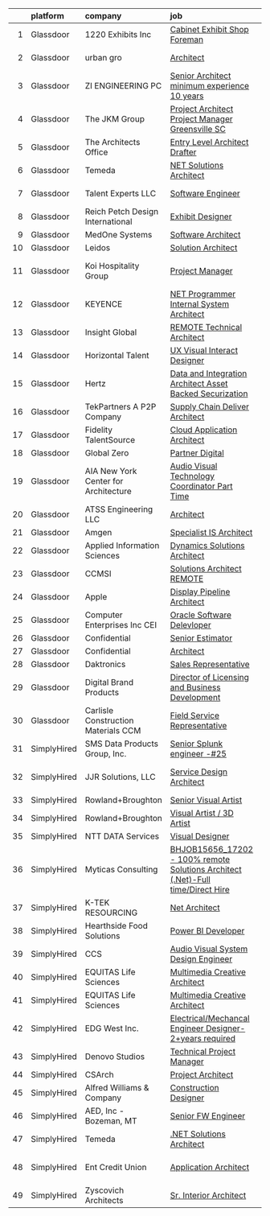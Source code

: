 

|    | platform    | company                                | job                                                                                                                                                                                                                                                                                                                                                                                                                                                                                                                                                                                                                                                                                                                                                                                                                                                                                                                                                                                                                                                                                                                                                                                                                                                                                                                                              | update_time   | location                    |
|---:|:------------|:---------------------------------------|:-------------------------------------------------------------------------------------------------------------------------------------------------------------------------------------------------------------------------------------------------------------------------------------------------------------------------------------------------------------------------------------------------------------------------------------------------------------------------------------------------------------------------------------------------------------------------------------------------------------------------------------------------------------------------------------------------------------------------------------------------------------------------------------------------------------------------------------------------------------------------------------------------------------------------------------------------------------------------------------------------------------------------------------------------------------------------------------------------------------------------------------------------------------------------------------------------------------------------------------------------------------------------------------------------------------------------------------------------|:--------------|:----------------------------|
|  1 | Glassdoor   | 1220 Exhibits  Inc                     | [Cabinet Exhibit Shop Foreman](https://www.glassdoor.com/partner/jobListing.htm?pos=120&ao=1110586&s=58&guid=000001823429889d91bf74fa8620ef57&src=GD_JOB_AD&t=SR&vt=w&ea=1&cs=1_4553b19d&cb=1658732513848&jobListingId=1008006158755&cpc=D39918EEEC7506B0&jrtk=3-0-1g8q2j267k27e801-1g8q2j26ojii2800-b21c6ef8e0bd4fb3--6NYlbfkN0ChR5OwKRzSjn4PZW_tdiI_RimKRiFp-6lwJSLGblFx0-eNfBUs7pMHSz4G_8hfQqqNEjT2S7HZc5zf5Ugwnd38lAKfvYsDH0--fZ99Od_pFwOM9F0Vx5yUfJtHS_MTZrDheS6RmcDx0THJs_qLqdzPWaHRFelnwkQwz4Hzn_82CXSV07k9_eAwP8IV9Ql2cYwC8woDZDjsc21Et4iID9tX3wtU7RMDrX-7xzWZCY5jmLOnslo8c5CfO11oYiKpCSSJO4QbsKUAiNSisZuVJHWGvmgoS7rrLSRw4Bq4hATzVgRhKkiPt5rNlAn16HzFEymuDWXyzSSx7EakNnwgC-ZQSrZqD8Cm6vQcA9lgFOHA0j-quzGt8hkXOJAKv24GIlw6NT4mvkaN6UMSQRJVNjvjS40hIeylFq6wcL7qXkZSJAO9KwliOjraqIEd9BB9F8pjfnVs9PE_wqndynw4suFhjMNPtMzYznJ2g_QnsSWq80-Dy-Iyr2FEnSKNb2EU_1sd-Ss6yt_3Gg%3D%3D)                                                                                                                                                                                                                                                                                                                                                                                                                                                              | 10d           | Nashville, TN               |
|  2 | Glassdoor   | urban gro                              | [Architect](https://www.glassdoor.com/partner/jobListing.htm?pos=101&ao=1110586&s=58&guid=000001823429889d91bf74fa8620ef57&src=GD_JOB_AD&t=SR&vt=w&ea=1&cs=1_9a98e7f0&cb=1658732513842&jobListingId=1008012220603&cpc=1C4867E6FD6DF96A&jrtk=3-0-1g8q2j267k27e801-1g8q2j26ojii2800-75de2c5758707c6b--6NYlbfkN0A953Z9EfJZc5Z9y7Wb0NkuJO-5BBnqXCJSieP3bN3oT3pD2vzfTR7380vVfcGGwFp7h5hIUVH8NrTXjyRVDRxglBn0X1bSCt1AuUGRZ6tWmD5corm1uWWRM1DkWlBhE65VjmewmkGJqbeLHuGU-ohO-Q6ZQkzqsUfIfW5rZKBf6iV1TfjrkVjSxrhZRraThFosBbJXa1SLKKNyI1n5ZNGdvzlcWVdGJ3byMMXAVx0pIesUI-EjkUk9Ndzs8gZ3YodnSCdFbB-7-MpeYycudwAaJanj6VVxJkPUAnAHMX8WUS5DyGJraRyzxVMw8XHMLeLUrLC-hD90MDPWQFdDi6_mKKUIwGZtS2rUFBIytuR0aJgBAez7lv5H63XPFxE1QTP6p8_fnrh5VKmfej1PrdzzwbglSeB_cEW58505wwNO2CWblixdnJgyK2djcmX9HhWyDhLBiIupW8_f25z-Oa9i3sAsGBN5Ap42QjhTzy6yCpDHbNkikpdSqtvsNJigdek%3D)                                                                                                                                                                                                                                                                                                                                                                                                                                                                                               | 6d            | Columbus, GA                |
|  3 | Glassdoor   | ZI ENGINEERING PC                      | [Senior Architect  minimum experience  10 years ](https://www.glassdoor.com/partner/jobListing.htm?pos=106&ao=1110586&s=58&guid=000001823429889d91bf74fa8620ef57&src=GD_JOB_AD&t=SR&vt=w&ea=1&cs=1_cde9e37d&cb=1658732513843&jobListingId=1008019211242&cpc=91A66587F56D6347&jrtk=3-0-1g8q2j267k27e801-1g8q2j26ojii2800-bef18f2f8f61290a--6NYlbfkN0DovPZ7dur9rf70B8KJIWgLP46ELDJBflh3gJqQaHC8Sb4BMpxiJpjoxSObfJ6LI4FYD1xemCgjkmvWW6a8xJBjtPCPUUXQ2NG8Yq4VduGZwwSvw_GCXqC5AqCPJznMU0lakOlx3gWcFLE523lBGczvfrqDjUVcOZFTwVRISHcOZ1glB-J6yUT6egOZQZ7a7nXXJH6cjcgpAGs1hSkqBARgkchOHtvao90HK5erwNCAX896rsdSZ0wdxZmdd2P0NvVSgCMCgOC_Fq9iwuoC06F_cLgOhH70O5ACkj7LdeCBud8rmdrLIcQVFmHwESuT84tslUKHE8yWRKzqxYsaZDr6ebOI5D2cyCA4anqO-jh9lyRIFYJoXiXIhDs2dOVqPQW2iUxUt-7IUsxwiQLb1RJXIpQyZvFXCmZ8iMU7ExQLwrNsIGolab5Xbe3yX6IXqfi-Z6jHeKH29f4dvRYrjjSTrtqlVnrJ2Zd16MZfe2r0kVUQ-s-d2-a91CPl7YyKCvHKh5FNgZRoi83O8XD_n0bSN_TvG1_4dd0%3D)                                                                                                                                                                                                                                                                                                                                                                                                                         | 4d            | New York, NY                |
|  4 | Glassdoor   | The JKM Group                          | [Project Architect   Project Manager Greensville  SC](https://www.glassdoor.com/partner/jobListing.htm?pos=121&ao=1110586&s=58&guid=000001823429889d91bf74fa8620ef57&src=GD_JOB_AD&t=SR&vt=w&ea=1&cs=1_d4187d0c&cb=1658732513848&jobListingId=1008012288762&cpc=66EACBD3E279A8FF&jrtk=3-0-1g8q2j267k27e801-1g8q2j26ojii2800-730534bf86a5c0bb--6NYlbfkN0CJeC8Vve01JSjedv3mcYUlxtrx_TMIgb1Oat71j-u4h46baCPybpSWKFTYrQGFLiPerGNkf_VDZ8_0Z5ACr2qnpaFbYS8J45HtymOf0kggFIa1_n6cXIOkFddWVqLhbwRUZVNG44Fkm6cEZeCAdxLizS3hWkcEBWQIgKhhsBMYbqXKE1_ui3RCks4DQXum-Mezt-eFFUlWNVKVAi1KQwZA7ZvwEBRbJzToUzsLT1NdrTeZAqfJU1zzVMXl1sAguudtsnGnbkfatSFhgtSoaBEPS42F17Mv4QHFN5YrT8HTv3r3UZPLPfhE9_yoQMjjtOfdgNyyY9ypmj1filYJCSAobn0FZnP6e6vdCvb06UQajPpxYpnjmE4_7o5nKgbSI1uPWYMqsQHhAvuysNCIqNqcSAy8DZGl0hJ5yHYRvcqpU2xzDJzE4L3gj6DHksH8zviWro2KZC7bqmG-I6lSxm7eKpi9z7QT0yl0IZiKHDRadUzj2xCqyNcg8UDzSj2Jw4KEQ9uTtneOy3G_rk82cs0KN3_IDdKqdxgydtONsV_0RMQyURJLaKlk)                                                                                                                                                                                                                                                                                                                                                                                                   | 6d            | Greenville, SC              |
|  5 | Glassdoor   | The Architects Office                  | [Entry Level Architect Drafter](https://www.glassdoor.com/partner/jobListing.htm?pos=111&ao=1110586&s=58&guid=000001823429889d91bf74fa8620ef57&src=GD_JOB_AD&t=SR&vt=w&ea=1&cs=1_ea1561e1&cb=1658732513843&jobListingId=1008002729480&cpc=AC285F3A3ECA6BB0&jrtk=3-0-1g8q2j267k27e801-1g8q2j26ojii2800-f1dda27ba3c1cc75--6NYlbfkN0CMAjIZiuNkZieelvDWmU8uZNthuAKSu_eJ-FL8ywbp2CXUUqSScE2qT5vy6Cv4mUhU-d6zdR_AtMWvtRmPgLfrl3w38NlI9AfwLCv69PJc2aL6bAWUlcLqlwixo_RgY8cIJ4VvL3dEZdse2vQ0phgCK6TNN0yZkNiXr0jplOAi-YTA7egnLk8_iYtQvXEdXJH3TfG0-Jzx3xKi7wDBx2ctVPAooUM7IpgGBNcssj-PhYme9RnI7sB7BBAi7wQFnFFrPN0nPveRnYMgj38g--VTUN9ARO9FzSJOCg0FjaBxkzxr-Vm3gL7B6dn1mSb20EJi08E8ehMsvcwpK8m6nY9s6LMje8Vm_xpQBsyZACU-XIswquqFdw-FFm2hpb9Z_B24jCZVRQ9DCBbmuFrpvoXB7Tx6SD1A7swLGJHGW0VdyLnG7h_RGu4Ig8M1VIfXq8u3EPurgLLp-GQshA-TDQsNTXu4sK5B63T_08sMZwe4IiMubHKhT2vWd2P2zdOnhbA%3D)                                                                                                                                                                                                                                                                                                                                                                                                                                                                           | 11d           | California                  |
|  6 | Glassdoor   | Temeda                                 | [ NET Solutions Architect](https://www.glassdoor.com/partner/jobListing.htm?pos=107&ao=1110586&s=58&guid=000001823429889d91bf74fa8620ef57&src=GD_JOB_AD&t=SR&vt=w&ea=1&cs=1_be31a404&cb=1658732513843&jobListingId=1008015146733&cpc=71532419B2302243&jrtk=3-0-1g8q2j267k27e801-1g8q2j26ojii2800-9d5d3ecab53cc471--6NYlbfkN0Cdyrb_-SYpjIsC7ShR4LTJruqxAexHI1Km_0W0EzpI0e4uRdYa2eAJHNqalXmTdxuTnp-A_6SIixZOlWcDWI90nUctzELc9FqA6bp_mnYnqkp-5cG07Ufl5xp6frai2kbfiW9ts5BzrYKatqeVXFcyqDE6lyA_GijhuNcco_YdpX6xGYn8p9_EX9g200HK70EedoFaYrjDY_KiNMup0pXsDHZoXBWE1bMLfX6uCbJqbpPKbU2Uhw-TPhsGBQBUPccRquBjoTmqs_gGS0ZFqI5uUK2OcwapO3IG1pGdWrN--cNcc8Ry_7SuSIgn4wuALBPGJ58Bq1WoM3DLUMkQXLfrBZVqpkUXTocScKmqhJfeB7UA_ABT8E1DSPfj69nFjoH2XJBnQTX6SKRmbpcFZzVs8V0Cf0LBxlkqjnRoy-ddBLS7-fG76jGkNHOkeGRMxToFrsg6hJ7qHVUMKmSnY6szpmxgCNyEV15WGOecu9Ru6PmVLrYHZlUeA8AKwJJSqaQleL63D5HWyw%3D%3D)                                                                                                                                                                                                                                                                                                                                                                                                                                                                  | 5d            | Remote                      |
|  7 | Glassdoor   | Talent Experts LLC                     | [Software Engineer](https://www.glassdoor.com/partner/jobListing.htm?pos=115&ao=1110586&s=58&guid=000001823429889d91bf74fa8620ef57&src=GD_JOB_AD&t=SR&vt=w&ea=1&cs=1_6ce2b885&cb=1658732513844&jobListingId=1008012280575&cpc=88825F42635DFB7C&jrtk=3-0-1g8q2j267k27e801-1g8q2j26ojii2800-0cd020f5639af4c2--6NYlbfkN0APToHrk7ILONyRglvlT3LJMO76dZGJsKlG8WQjsY8Cq8sfDFa7YMJqRZHf6b2fauPj3gZezhjxLT-DuF8vZLuwZEnCyZyfC0p5bF0vQqRueZ5g6y9ftlcz0pgUK_OLAJo2_BtTYO2dEmzO9dTtdhpd59vuAmmznlR7V5veymu9VT_zvjua12vKew_2JvQ3oBinArf9silbaU9DnoVfX3aE8glB9TONL6A_mQxI6H6628QDhsARhs_2hSZKEdFMH4dj3t_8fmESXxXK1Rw9lzxirL9LFnQ24jqYJGVisoiwKBMSeKv0aV1IvBwzFYonWCw1FRu7GXiO4GGFqSJnQ02jYmebGKUYczd0BgPnmRNVaC43UBDSBvsJsHSUohd04W1D3VBs336pzFC0UqdJBrxH9gO7tFy91xH6llQ6ExXaWB8vPX7LS_u8BndowsFooR8XzD07Zgih2E1-cBo8bynllc-YpcUXNvtmhQi7DZ96y_hXfgpto7P6-r97GEZKO-I%3D)                                                                                                                                                                                                                                                                                                                                                                                                                                                                                       | 6d            | San Diego, CA               |
|  8 | Glassdoor   | Reich Petch Design International       | [Exhibit Designer](https://www.glassdoor.com/partner/jobListing.htm?pos=124&ao=1110586&s=58&guid=000001823429889d91bf74fa8620ef57&src=GD_JOB_AD&t=SR&vt=w&ea=1&cs=1_ca352550&cb=1658732513848&jobListingId=1008002938812&cpc=18C9CE28155C17C5&jrtk=3-0-1g8q2j267k27e801-1g8q2j26ojii2800-3b5b7d28d0157a80--6NYlbfkN0AzDkwE1E6nFtjvvvc7BqCxawePj4p5F5Tpa-icpHS7yI1-CjxT_KXQYOVUQT_0dY0vCULujJzTncjbwiIzoH-koxOr7zJXgvIxjTsITWJ3JeHuXqEz5NuacEMkK1_BWBvQFI2sdlgpm-v1MDJ1NMri5mPZccDd5YL8bESDpYGHhCBSuQ89nx4Ag7HlTKZBfmZ1k1i6mbVn9EP5XzxoYroZ4zqQ_XqvUOwNmHOUj4wmBUrXuERVEKh6o6JhS_0IsO3qrHdiI3jB9TPlCOR9iieESauy64Ty3Aqy-6xcRazsHm0Q2H_vtLMckNSI1cef_OlOd_uRu1zNNTCstXneDgtgu9d-ynA30UCs9WHFfPZqSyfQWa8TDYe-UBGinmZ5OKacQHbFnVQcD1NHkrYMDEL52O9-ZIXI71CXBHyTj-K0OrT57IaweV-ahsoeaAqUwBUgoLsoM5iQ_I0BbqtUVeay1Tko_d-p0OSma_5htbpAiTZ2JV_6iBFn)                                                                                                                                                                                                                                                                                                                                                                                                                                                                                                      | 11d           | New York, NY                |
|  9 | Glassdoor   | MedOne Systems                         | [Software Architect](https://www.glassdoor.com/partner/jobListing.htm?pos=122&ao=1110586&s=58&guid=000001823429889d91bf74fa8620ef57&src=GD_JOB_AD&t=SR&vt=w&ea=1&cs=1_f6369e75&cb=1658732513848&jobListingId=1008008635922&cpc=334ABAF5D42DC775&jrtk=3-0-1g8q2j267k27e801-1g8q2j26ojii2800-ecd4000b2ab4a744--6NYlbfkN0CXwof5LomhLcUddfbOomuPcoz8u2LDfp0_776CY6qF2_KW0RSHpts3sAHokYUHiDIbxyE6vyAE5MU3MWn86PDR9Um2pm3Bx1olVkllrWA1FGoMwgaltOdvREZGC_P2VWriAuXzaeNm6si_2hi4pkon7mIynMj1sJLByH38TXOAgVJTmdwzJzvvK7TXbae6PMZjfVzl7sp09A9mWe909dWA1x5zc_39Dcr1hinLFqAJHtXvVpFArfJi30u-r2riJweiW8OoNO8uDRXWYC-1pmREi0J6Z4JusBZmmrZMGGNIvM_eO4j8IdfHXOWiekeohHUD7KHDRddZROTvsQ2onrLRO9NyHukx_25R0ENDp7-BJmvxfb_pWHe0dJv82wt9Uvf7_pQuC2VX0n6fNBQEzRs-ZU8gZi5R9SeRhRHncTEhJcATBEkZV9P_5v2hOVkbqUcFiBfxdwaGi1gmcb1K8m3yFQc2WkKs7lkBtsW9eodU_TgwPpxAxRwz)                                                                                                                                                                                                                                                                                                                                                                                                                                                                                                    | 9d            | Remote                      |
| 10 | Glassdoor   | Leidos                                 | [Solution Architect](https://www.glassdoor.com/partner/jobListing.htm?pos=118&ao=1110586&s=58&guid=000001823429889d91bf74fa8620ef57&src=GD_JOB_AD&t=SR&vt=w&cs=1_e5161a53&cb=1658732513847&jobListingId=1008017253972&cpc=147D4D73437F2C39&jrtk=3-0-1g8q2j267k27e801-1g8q2j26ojii2800-846d48509d884087--6NYlbfkN0CZUO70VSdYKA8PR3jfrSh5ljhqJhfDt0PzQCMubt8cRihWbmqO_-Ccw6DGinMZCyIJbuV_i62qABCaK5LxlS-SWruEOI5K48hQJXbepXAeeI5u8dpRLxQnA5OnolRDimlpnPP0JH0p8_d7OlnciS1dZe_7pIxn-TODMcTvHdZ8JQKPtHPcfHDmVc1N5CrzVyrNINnwXqrs_cjLkYUL3gYryddwREq9Qz3pXA-GLZj8DwjopnNMKf6dJJArn8CAXdpOgWjTQYxmjMeAgefxe3InoyHlvnMxWRxvENIZlH_B_KGJsu7-3JG0KTt4qyRLukpAM_9N4WKUJo5rHl39xI12TcmFIePSVffPKfzkQDatzUkGmLi5iItzeLvYBnN0grqJRuecYYGtJki0GlQw37Z_96_uLe6nVpU4QhyiUDjnHk995YvS6ZckTe2wFs1c9JXRktJscMXthgXUaQ0rBIX41mo2QkdtyEM-jNjbLcRsQqpxKRw6G9gJsm5_zVnr8EH2ydPtxMW-s-dgoe2tyYieWz0_8WLv4vCMTcEB7nm7O-RrYb6cj-wdMt9BPOtfZeHG_rjdkFVX8n4EWD7okyuB1XYeNGj7DlK5Ul2VpSSyuQ%3D%3D)                                                                                                                                                                                                                                                                                                                                                                             | 4d            | Mobile, AL                  |
| 11 | Glassdoor   | Koi Hospitality Group                  | [Project Manager](https://www.glassdoor.com/partner/jobListing.htm?pos=114&ao=1110586&s=58&guid=000001823429889d91bf74fa8620ef57&src=GD_JOB_AD&t=SR&vt=w&ea=1&cs=1_19b92a6e&cb=1658732513844&jobListingId=1008017763572&cpc=AD83F33F617EC596&jrtk=3-0-1g8q2j267k27e801-1g8q2j26ojii2800-c54b3dd160793ab2--6NYlbfkN0BQLqTBbbzHVcylGc8uQzCeuoLzBeiyCyjiSYRqOUEkl-76LiyfQv_pz_UMlrr0vftzNvsxwlSlCvlaOhUrJkbsYpgd6GbNd7lmEXRexHXXai6Sr03QZyf2IN5DeHTCqNJdCsncLIKkHqXEO_7v1Dyf28n9RGqX9z7JcefM5ONPe7vZNnCgJ8ifVhspQot0DwiwO-1ySfEfhBGDuntFbkjYAYMrHDeOwrpUYNCzU-a6QcKaZxac8OqsjSdZy5OeJIESm_PQCtpRhECs8n062kL_394r87T4RzMcgD5FaiUe20zIrWrwGE1FVB3LMF9oJ8rtvOBaKRv2yN_lcBjXad1O55ZHmmT9qoW1h0IOWn72wG0GtvYvFa3RwSZi-o_4lzTpNO0XTFlnGdpsfemjmLRqlTqpgE-uH-3GOszZ4BwahMlNFzx-TRWc2kya0z8-oCHkKlbVh9MzoTWzWNbUIl0_w7dkk_wpRHChBdmDToVJVpGzf4B4e3ZX2mZQaOh1YdI%3D)                                                                                                                                                                                                                                                                                                                                                                                                                                                                                         | 4d            | West Hollywood, CA          |
| 12 | Glassdoor   | KEYENCE                                | [ NET Programmer   Internal System Architect](https://www.glassdoor.com/partner/jobListing.htm?pos=113&ao=1110586&s=58&guid=000001823429889d91bf74fa8620ef57&src=GD_JOB_AD&t=SR&vt=w&ea=1&cs=1_b6cf6e86&cb=1658732513844&jobListingId=1008007853579&cpc=72B33A28935558B9&jrtk=3-0-1g8q2j267k27e801-1g8q2j26ojii2800-2d8db6d9e5d3b5ff--6NYlbfkN0D4_wQinRn6NVl4Z1WadtWOE34F-GxEhdHbBPYsStVhx-B8O9miyO83Dd2BGKCuwYZJTJ1An9twayNLx2Ry6SJAWM494EESP-UdMQ5ZADVcpWyg4D5xMPakm4Zy0snxt72pVn4YZ66FNJqA5IY6Ap6_jjKY8IcpM-0PwIv4v_xRlxFQhdtIAvgSbaaA1tqCxFd24ZSI1A73aLX1cGgBVskPjJjGIlEmdQqkpTx7WSwCK6AvDNaKNtBGO1kDZKDfsQ1iwOqxw8ELQ00MeEKRY7c7pkfsV6DTwL3HOpJmu4TYTmgP_pPhNJZ35tb5spd8cP5MklTdoJMn6iSXrlNrw_IOcNKsJOfHsIBBJPTk14K3e9QdX-gfHgkBQDy5t1CEVH8rVeZzGHJ_lh4To6PnUXeV4e3ayxJ9rrtzjHyj8YdtvrPdkWz9D49ypqzf6LU645BQM-MT_ihBfYJ9islreaC__xZrrMNq46olF4oeqqdnYMM5ACtCvyf7luGZFkImvlja-p3aOxYsoYrdrKtwdEJ01SPPhf7bhlc%3D)                                                                                                                                                                                                                                                                                                                                                                                                                             | 9d            | Elmwood Park, NJ            |
| 13 | Glassdoor   | Insight Global                         | [REMOTE Technical Architect](https://www.glassdoor.com/partner/jobListing.htm?pos=127&ao=1110586&s=58&guid=000001823429889d91bf74fa8620ef57&src=GD_JOB_AD&t=SR&vt=w&ea=1&cs=1_0fb98c60&cb=1658732513849&jobListingId=1008023450111&cpc=334ABAF5D42DC775&jrtk=3-0-1g8q2j267k27e801-1g8q2j26ojii2800-38e32b10a68fdadf--6NYlbfkN0BKkHZu3wF05EeDimN_p6sYpKCMArvwa95YdH7UpkaBCnuUCEKHXotS0_EwbLzIjYfBxh6X2qHKBJJgK3GUwRr4xzC4naxi0aZb0f-8TQwRo8qHWQUX5Bq09mUANpyZqKxXib2PO-XS_dxOGpCKJYbiLRqB8Ffdr1dC4j3QSCEJPvBDXSUaywK2-SvefcnoPHjyOB8ReLfAnkNo53Dtq6A2ec9HcZbmFxBSpM_63mnLFxtd--SDg9rv_TYW_in74ZwlPGzv1r2nS4-lC-EvcYRj3aGUiFMWFa7oIK-L3HLqMM-TGLQ3RzN2Q5HHWL2Gtgs1T_3XN_WkDRzBRIFCKVMSq455rO4yAri6_oesHgij1f2Na-UcePUJ3PLySNaETJ1-DHSa6CWUr-WGgYZ2kw020rzh-jiGyXqkz7ebIJn6Z7AF4rsK1fhIWgi7h-o4v7M_JhJwk7ABzN_SJYgr6s-G7o9oi5L9xV3vTMC4cA4GfmCNURGvit-KfjYe_D8Deu1HEx8e6KYKOA%3D%3D)                                                                                                                                                                                                                                                                                                                                                                                                                                                                | 2d            | Remote                      |
| 14 | Glassdoor   | Horizontal Talent                      | [UX Visual Interact Designer](https://www.glassdoor.com/partner/jobListing.htm?pos=109&ao=1110586&s=58&guid=000001823429889d91bf74fa8620ef57&src=GD_JOB_AD&t=SR&vt=w&cs=1_fdfc2374&cb=1658732513843&jobListingId=1008016267461&cpc=FFA730268E216A27&jrtk=3-0-1g8q2j267k27e801-1g8q2j26ojii2800-a0a9696293f68e19--6NYlbfkN0DVLD0NwOQENOe9ZSCJLsOt28qZmO4545ePKxrhyheH8quYXvZ38a0yFLKpQDQrT0wMHBLf4zldyAa-9aOKWkwlqK_kW7-GcT0YmOhZa5Mucdiy1jwtBnC0F_gEHwRIvlURp1q3_E6kCti4Fm7gVr3gI29D-PDMit3nroy3GFoyiHo_XxdeYw1zlU1xZJODtufAa4S3QHP6xp6XQmDchI0fuvm1OaKCXkIsDZFvM5hrhbAQoau8QBc08ItKw-2lQS0MpC7pYpXJLMf3K2RxTC7AQ4dKhonf8Jv4Ru3bbqMpFSBf8wuF1N3lHCU5E5zzkdV9jkBR9wjPx00LxvykX5b6ny4xv6Jxjs-h6rWmj0G6QAe5E6gQHW-lQdul_TLkXA3TpiopTKSC_e6vy-dPrbPjdhiiCCrPPAY9itLad3jE0KlLhkpXVacArROJWo1oMrUE4Fe3Hk5SBOrYevfEdFucKohofxZVYiiQlFVj9CgQ2vxyMS7Sjayag1WMzBLeQNM2SVignxSpl8Q-yyjPkJ5dqo5DPwWEtjWhkYT96EMEmuapt9x4t2645F2UxYPWHzfkMP0eHFPVGxA5fyD68SKvYhbMyBw8ZnkisnJcXVA3um8__Zzn7_rQnuN65CyOzN5cUrkAAeqeH5zAN0SzvzcctIFCZlfK21xNx_B6so3Wh5S2iRzv50MpT64D0VYFqM8uA1ZtKZBfExJV11sQUDd-gYisAGrq32wms4IkaBrYrsLgM4qjc64QlpyoY0sQO5jyfxwjPzZuMTOtJ_5UEeiIrr8_0NUHUC5Y-LpqSj2VNT_J85Zl9_02tI0kDS4BYBbUFC2t7MxlLv5zvdw2OkJfGCtecMD9ZBy4MvNsfBc9TFxhxRfqx1-DIKBQ5zPzeTlJ9I8q-UVeQWV-paNHbEZT37yYIOJXJMPcgQ8mDpcQWac2a5br7LK7Ls_9YphFgq1qDYoLy96ndA%3D%3D)    | 5d            | Minneapolis, MN             |
| 15 | Glassdoor   | Hertz                                  | [Data and Integration Architect  Asset Backed Securization](https://www.glassdoor.com/partner/jobListing.htm?pos=125&ao=1110586&s=58&guid=000001823429889d91bf74fa8620ef57&src=GD_JOB_AD&t=SR&vt=w&cs=1_66063c9b&cb=1658732513848&jobListingId=1008004034617&cpc=8D52E76475A7E842&jrtk=3-0-1g8q2j267k27e801-1g8q2j26ojii2800-d835d3c0c27549c9--6NYlbfkN0CY2bW1_UrvxrGosjvcoJFNB3pSLD1pqDJ9L6Rrokobn6ynFDR-KCNFnAqspA82EP6noawR3kotZ7RZlwfYCcMNE98PqaEZhZ_f9wO47iSlljzU-TIsdD9e7MXZuwuYR9A9gZDNrYM1kqpU6mtm0rHefl3ojX2wfiAd6iCvOf5k5Se172jtvvT4TAz5Iu6G8c_hcikRskHGGCIQttJ9mJQn-0DMXcb7pgiPs2Muf1A9Cs93CbFEyKwbmYkRFp1ibnjoSdI0ksYfK3-CWsQnc9olHFQI0XPol2zSlDV5DEBiYxyOs9iWtP0t9ZjX_z-imR1fZ165ESoXHwPDmlR6hZgagZFb5oF_FjfwYtE4ERntW8pun5rRZ-8ncHL1kA3JEyvZPO3qu21SKULZkGsNIjSnbhDKKWqeS_-XMlaQc9lA1kT0X6SUtXM2HNd13WTdCGqNeR6Mx_QVY014puzqchD7GUkZI8Dz9NrMarsn5_kKxSwnzZ2ToSDz)                                                                                                                                                                                                                                                                                                                                                                                                                                                                  | 11d           | Estero, FL                  |
| 16 | Glassdoor   | TekPartners  A P2P Company             | [Supply Chain Deliver Architect](https://www.glassdoor.com/partner/jobListing.htm?pos=129&ao=1110586&s=58&guid=000001823429889d91bf74fa8620ef57&src=GD_JOB_AD&t=SR&vt=w&cs=1_79740999&cb=1658732513849&jobListingId=1008021477648&cpc=84DBBAA61F05C438&jrtk=3-0-1g8q2j267k27e801-1g8q2j26ojii2800-27439932574307c0--6NYlbfkN0CHpOIvs3qZo8sagDiUAvu-_P6y0GixwKP-GGMf9GPFgZwW1N9K8rceHdSLs2uRMTSO5Bh2aQXVhwDvA4rW7snUw1UULqLxY7MCoFNGOCSSJJK6Mr6YQoOQKW5HVDQofYxjrT4riylATXdk_HomUB-DVUAknACDxWFDSBYjqVqX6yK7akaBXz8LhfrsIjtH-2S90bSEPiIhG3fAyQ9c2tTmy04wM4e5z5yVgFHMlh1bIJVTusZKjDUpfpgPDidBPVL2KUTUCCIkZ_zAGkBiIF-3w51dVR6rgV_1RQ1Bax__gb8YvaQiVCgTCk3Z9PRYoVT0WJsoQ9Mt7zs2FXAMX8YQANUlvXwlZTfj1JrScJKHEOVvzKJszKyeJPFxaIzUUvr1rxZ3MlZdujoJ4sX3NIrZ51g-jEcryhOOnLIU2uN-ZsJCCcZeW2uM8p0U1UcYQx0ziTMgBT8iFSPTZM-pDyU9oN-hh3WJ9RmiapPhePN0hGPl_ufE8lBRU8Q-AFO82L4XBlpq_Z5Q9vBzp-UB_6uZnUXHV_fXAddJUAXz2y8YaFmoyEu8urakkWjTVQzgfAEBS4kscpAALWt8xk9Xp-BhBjfvlKQvnRhdYg3HkycctE_IY1XN-hcRYM0d_7V1-WbC2HXd0D-hlFscduhDGUXNOoT0Wpg7LEez-Lqz-AqkkSqiGZ5DIb9DIvXwn1g90lMy5p273AYkPIzm4d4xALhK3EOTHtZXy19Yh4DIBn_g01wVDfXP26OSJ7u4AF2FojC8bl9_IwEauGYTMTVo70BZ7HcTzJ4MxlhO_omXodLJKAz9mLQvxTMvveGKrc0W10j99v3A-HnNrehrOUEno0KZZPBTL804hEwNX6EPc2HIrfyJJnEiljXV)                                                                                             | 3d            | Remote                      |
| 17 | Glassdoor   | Fidelity TalentSource                  | [Cloud Application Architect](https://www.glassdoor.com/partner/jobListing.htm?pos=108&ao=1110586&s=58&guid=000001823429889d91bf74fa8620ef57&src=GD_JOB_AD&t=SR&vt=w&cs=1_959ccdb5&cb=1658732513843&jobListingId=1008004867401&cpc=968C91D10CA48408&jrtk=3-0-1g8q2j267k27e801-1g8q2j26ojii2800-3b694fc7cf0da408--6NYlbfkN0AoYXfdOe7El6-Ykny_IbMrQLc_ftZ75MJybi-dJXWXjsCzoyCJRRBVlF9fO0cfHB8Tfc2ErnAhonVU3f65QhheTAa2t_oOoHiIrAQEjpAyJL34GlRxHN2rugtEJluU1O-WHu7sBWcIox5mwFmPZnmFvpu9v0d_YWlfQ75R60cmjourAwMpVt8F2lR-9shzFCVsG0fpofRFyEEF2IujRo8HJMopug10zHmohKF1YhLoloEJoil1Ec7FD0COdx9DUeNpsTd45_UoRVv1dLty8XKLbFeJ3WVCNPpyKrZ1JOOSTUfO1bCJ9x1c4LitkPAeq5oJO_ugV3xaPpc4O8dRXh_-7FQuxJmvCChQGXpwWDKsF4b5z26LA7XZX1kX4SkLUlDOkp77qj8Y8YI-AVZ-33wPRLaz0CP0xEIeMjU75mw6SIyAH0E8C0os-3qyXj3WolQQi9-o7tDuy_8NwZKekfmPtXiYYrhJOzVZo5pMJhV4BqFy1enb6VeL)                                                                                                                                                                                                                                                                                                                                                                                                                                                                                                | 10d           | Boston, MA                  |
| 18 | Glassdoor   | Global Zero                            | [Partner  Digital](https://www.glassdoor.com/partner/jobListing.htm?pos=117&ao=1110586&s=58&guid=000001823429889d91bf74fa8620ef57&src=GD_JOB_AD&t=SR&vt=w&ea=1&cs=1_96576720&cb=1658732513847&jobListingId=1008008395019&cpc=59DEFF8D475298C3&jrtk=3-0-1g8q2j267k27e801-1g8q2j26ojii2800-e6b45861bb4133f3--6NYlbfkN0DehRHyDblLCuCrMSeX7_nzd9fRBVNdZzCABRIai5ML0d4fKtcVU-aBETAnTMocVn805xa0h4kwMKj_AbacgNWfVAAwROG7xt29NWouxeruHJWpCPQG2R8JzxI-42G5ApyIi7Iamsle4KDzUwXOx-a0118uUaekgZWEWLKQHH8AaeYhEHwfV2Dn5HEQl9GEMTTVGvHWDAV9xg_zT_BVkj0VIZAStsmOj0Ncge11QX21FNHV-NIDDNcg1MXK7KUjYuWgNobR_fWNKJvBzFVgL62aJ1EZbeFOeU9POQtHLdvoBn9DcYy2xvLB8o3JmWNcHOTTzRfUC1HGqQYeOfCeB7HlcR9KTTAZROeokSbr81YieuG7gg9uW_IIu-8yQnk4u-bNDIoV_6wN2lzvAX1Dqp27oHDKpMVwlUbL7KQx2sPCLlHdX_auKDiG7ryATx_VdB6eU3981sa7HOJBeHV26EGFSJqoti5CS0RzwDRgTTKpJU6a4l9DFhMi)                                                                                                                                                                                                                                                                                                                                                                                                                                                                                                      | 9d            | Remote                      |
| 19 | Glassdoor   | AIA New York   Center for Architecture | [Audio Visual Technology Coordinator   Part Time](https://www.glassdoor.com/partner/jobListing.htm?pos=123&ao=1110586&s=58&guid=000001823429889d91bf74fa8620ef57&src=GD_JOB_AD&t=SR&vt=w&ea=1&cs=1_27c0b1e7&cb=1658732513848&jobListingId=1008005412104&cpc=07D58528F3898F33&jrtk=3-0-1g8q2j267k27e801-1g8q2j26ojii2800-9f7e938f05ae3998--6NYlbfkN0A4hgeKHdLyHgzaskNEvl2xXMVaueUT71iJOYpLYISQUHyZh2WxViHTlj9Wub_60nmkxSAtQjnee00fLm9FQ5Rn-NrRvomallKfPxN9_W9Z-EoaEzzASElKlk3PoTZ-900ZzshHrIsjXWYpFoiTJAAQk9Szo8Hz3ObWNzUKtjBU0aDU6bVgqWI-BtpzFiSMFmRcneR8qN6sblYvaknht7Jdw49415tKCvSJuNAAJWv8vedB_pIJ7ulpxE2pSMWKKCYIVXMyugI0rMYNBmMZCpoXqxJ91vKZd3FzthBbRFe9u4fQReoPkEaNad8ViNg3ERENpydvTzHJX2sg5NH2NVR5Z2vp4I59CMLbY1Ak4n951avIQo0BnHHXzOgfgsYLzMviYMZhieh026SkflDE_1f79IE-ofj-8hfwsNasrbaf2SaZVXvgT-VW5lamZFxsPa8vBmlND-to4cbeHntpz9W_m5fjERxJOQqzVH7m1OwqdALNqXnFTQ8t5SMy2KMkGwP2YSG5nQAChvpPHpMDg2pVOFxebrjAkb0%3D)                                                                                                                                                                                                                                                                                                                                                                                                                         | 10d           | New York, NY                |
| 20 | Glassdoor   | ATSS Engineering  LLC                  | [Architect](https://www.glassdoor.com/partner/jobListing.htm?pos=105&ao=1110586&s=58&guid=000001823429889d91bf74fa8620ef57&src=GD_JOB_AD&t=SR&vt=w&cs=1_07361c90&cb=1658732513842&jobListingId=1008004631253&cpc=175904F4E1448A20&jrtk=3-0-1g8q2j267k27e801-1g8q2j26ojii2800-c12c5cd50a88af39--6NYlbfkN0BqeDklZlbfDFppaKfGseR_542eCQq3PPcLWOFHYgM2Je45U22PmrbNZFVMjrhCf4hlp8LhTfiPrlDEQe2EIGRTl7NzpZFBpTFzKh5b81oLSZYQq9HPHpfcdcCNEpctmcCPxc5c3fmxEaf5XjE5wPBrNYZuEEJZ7MjAlZ7xpfTKSf4emRD1r1jbQtOwyxK5fxbZO1yGtY9MW_vNx8FfqyHptZtlGglvODCsf1kTMpgOLBLp0zFhB_WvrhxSgkF-8YVhLsLE3eTXbyPFbTNMVgnwno2PdFsozojpbl8AX0RZSfUqux9Y6fLOLaRNAG6CDIAZj8_m-MFkOqcDRpaQgybHkFAb5J_pKDBnMXXB1xT6LTAYcttGvQM9u9FYS3m8PVYa9o2rB5EnWYsNe_LK7nnvdtqb366lPztFDyZaefSWj9Xki_dnpnofPIe2X8Oej7pbf3YrvQ6qncKTPdtSE00yMOhjAbSNwSKf_d7Y4BjU32XHEk3rfZnQYmzpaXDLxhl8snV1IvAfrm1WmEm3ypSNAIPhtw1tItQ_md5kX35sDK8wEC_ewaVLDCMNsnyVNhY%3D)                                                                                                                                                                                                                                                                                                                                                                                                                                    | 10d           | Birmingham, AL              |
| 21 | Glassdoor   | Amgen                                  | [Specialist IS Architect](https://www.glassdoor.com/partner/jobListing.htm?pos=112&ao=1110586&s=58&guid=000001823429889d91bf74fa8620ef57&src=GD_JOB_AD&t=SR&vt=w&cs=1_ea79d335&cb=1658732513843&jobListingId=1008020100921&cpc=18C9CE28155C17C5&jrtk=3-0-1g8q2j267k27e801-1g8q2j26ojii2800-b5169c949fb0ae0b--6NYlbfkN0CIUeJpEzyM0B3p0AXyo3kKlc-igp2M99DsWp4fP1XiztXSThGDq2v_kpbktS2PziJwbsBcb5wQB1Yahegx8HAm1-dejI6xyL9xfXE5PFfNdSw20bvCLaW4r4cxR8jl5O6sQ0MZO5qTKpa2zg-Bzs7iBfwpDAHK1Hqh-MeujzEcEvCTApT_7mJOvqDbYoIW5DzoeJlhMxlf6mybB5fX5uEzs_jA_0gEvQiIUUInsHVHzmwh9JcBBNr-uJBY8l53U8w-nZOxVSar3X88qfvnq-LfQkIkzVDEbKYHbytefaEFR7EvX2TX2WFcbYl78brlX-90IaIbzzOvV7z8fRmVfT4HNtTk93emVZzRYbEr6MK-ZYQXY1F4wdFDx-CYvDzJ-dPgMOuEHXfyz6KIrmuqCbeDCQ7VcdnbtqrxaKojX745nEhottbZeyYdjwn0esiIZSGc9lbyDCwU51FtmQtafKz63Jdtsjdro0yO6-49H6KNGePOY1L7J8xK5SVic_jUUS2SYGWC-HKJNscM5tvcxfLgR8nwZUXKsZr0Bc9PfKE7WQ%3D%3D)                                                                                                                                                                                                                                                                                                                                                                                                                                        | 3d            | Tampa, FL                   |
| 22 | Glassdoor   | Applied Information Sciences           | [Dynamics Solutions Architect](https://www.glassdoor.com/partner/jobListing.htm?pos=102&ao=1110586&s=58&guid=000001823429889d91bf74fa8620ef57&src=GD_JOB_AD&t=SR&vt=w&cs=1_d52e0bc7&cb=1658732513842&jobListingId=1008006589763&cpc=B0603A301198D094&jrtk=3-0-1g8q2j267k27e801-1g8q2j26ojii2800-5f4b64f81f624c05--6NYlbfkN0ASMdfvcXrOvx0IzM7imon6o_FiFaWeNkPsJ7XU6uMPaGXUbAqlhdb77DHJ1TzatUMWx5Gu-jyiM_t_bksyhNUVHqYkzXntR-HdimbiABa_zueKiX7GtDV8feTgE47V09l4zBUhYdTtLE1OvxKKmLSIHqlDfOmI4PcDuQheKEkUCzwuBttvrcjOALBa2nx08i2dmQpjOLIddlmgayP5CkCKC5ZRsETLm-HIGX41NV2jBPYcq-f9-h-CgXAnm2QRIP5AX4rxdKa5JNByGGe55Ykorv9T_cXLfOcQwHe4C2gWTrXEjL76N_PWRnv6VL34sqQ-ST3nMHyxyfEOufoDLDEIxckXvdNsW78mUtEHq2aMJImoZY0OEWet6PdeqzjKEJpnBiLnsqSy_qknplzWvd6hjkW6XTlgrLslght6cMntmPQhxBD1mVqZTTSJNHMYaH49_vnVB-U9TUacmbrKVuyi48S2d4H8Ifz9kdDVzI5KsA5rMIgeHz4YjLwu0u4oAqhJsuo3nRjSRpxBsfFxssSroPK-XCfc_FpRjeSAaMeNNMCHEla2PTB6eLruPgA7jcZgmi6zwNk8yatzbPZfIqb563GYxD6fyvyo4d-TFLwhaqmN4XuvAjYTrTnYgVd9zirM09z7cLTbPKkgRcxT9FlVcIxN_9aCPSwEHM0PfSzmJm2hJLM5Q2sZAVEk7htz-myfxfdsPhhfjM0M-1wWQ5GD)                                                                                                                                                                                                                                                               | 10d           | Reston, VA                  |
| 23 | Glassdoor   | CCMSI                                  | [Solutions Architect  REMOTE ](https://www.glassdoor.com/partner/jobListing.htm?pos=104&ao=1110586&s=58&guid=000001823429889d91bf74fa8620ef57&src=GD_JOB_AD&t=SR&vt=w&cs=1_3d9c502d&cb=1658732513842&jobListingId=1008013057321&cpc=8A0E41B12BEF9E8F&jrtk=3-0-1g8q2j267k27e801-1g8q2j26ojii2800-35b748e02561eb18--6NYlbfkN0CDM7tFJxw7f4ijTXeqGWcR9iaGooe3kUV-rew4lpDfjLIrzwCpRrxzU1u-5YdzlecGLVH3uWWLegBGwP4sx_oRmfDxMurLf80vSqdog0vbU2L3qMxsIvOTugx0HzyilYGqdztCBjd97Xc3f2CEjcwgoOtOnLdzh1YA826uzVKXIMVl-irzF0Hf1vBq9RPHDg8sOFHXQ1ynbWh5Bbhgo9r5Wk7v7bcEgyrp79S-Q553hceGYdFVVUfdpU6onp_VjY0j3NcPCBb6j6T5AqLp3DSj4XSHMLB-esIdNsGuKVMZ2Jv5MCO7xwProD-QGq-HlaRrr6PQBjDCLr0uB6t-Uqn5aE5thI-3ML6l2KJA62xxYW6IEM-DY-IGlLgAM2mavcn6rMijRKj1EV3xrwcnFIag1pPfxbF4-JndjAtE64fdEcfTZeTF34Q_4qn80Mn7YymacSxB4MtNsV5d8ipsRHzcC_UmKfF7mc0DQeNxQ-UmjbORMNSeX8OKN4ehtKDgFZUsQhVGLZ3f3lDG2jF8Og8s7cAXVlt76PTCml5HdH-RUifVQiarpb96iBkgy3Qo-X-Zd8S1xlbIYYaFdEQtzdbl7ZuR7KM24lhcS_rBpTMY_RqlCbYwlUfYZb5HiAi-P5ffBWeDBecOD0NiEMt2Kz_PE2ummPSxIqk04Rr6I-GZSB4OfALazKUyf5mtyzKmSuznfm_vqnqkGNsr3OgIuANRobn_TBJqTwCT0UjyYTPzuLTgmS-Kl_o_v4Shloc-ui5FyCU0nS42fu-RVKVteKN4D0vKU_Yph48%3D)                                                                                                                                                                                 | 6d            | Danville, IL                |
| 24 | Glassdoor   | Apple                                  | [Display Pipeline Architect](https://www.glassdoor.com/partner/jobListing.htm?pos=110&ao=1110586&s=58&guid=000001823429889d91bf74fa8620ef57&src=GD_JOB_AD&t=SR&vt=w&cs=1_0682a970&cb=1658732513843&jobListingId=1008024922070&cpc=D2F1DE17EE1F43B9&jrtk=3-0-1g8q2j267k27e801-1g8q2j26ojii2800-1ac026aebf1eab96--6NYlbfkN0BvKrLyj5gPmtZO9T8euul8TCxuuKNOtzRJOomxnwSEodTz2Bc-sPZl8WPllYOnI2h88ncN86_cGFX94EhruM6aVE1f0uzqEGYtUwrXVZWmB9sLsVrt8bvXnSydAAiwNxnhEhBxWyLc5kv_B3L5bN8ygiqxyDS3ck34jWgiAL9b9VWuRgYK8BC-qhdi_P5TEnlP7rH6z44BsBK5RwbpI3Er-cKwZQyDDbyQvlMeFIywKYaUSs1dgkHKRa0zkCbr0JLwFCyZrKOHDrlIO55sdnfDceQf1JR8Fz-ZhqtJeB2LVP-Q3vxkUVI9-hb96LZli1X0DNZlDge0FuRsYP6zvq9Xc11rGUQs8-zU1A1iiYZNhUFHnS8xnJ-6JZW8B-juTTS6BiOPatIC3INs7VVmSs5Hx4qEk3EFm_0LxjsI-y6oPzxsm5e5k2H_N9UsyExZ1MqzzF4dIk-wFr6d_zxOjyfXJIchrnBxRrHTB6onxEd_yWbJeXW7-dBjnlO1DT26hOkPdAqxTZlY0gorT6zsaGUFDaipBCo78E8tdisamZIQm3IvJ8qYxYjW7GZjFHa0E8Mn2z0c5Iltcdl6yUGf_hp2NI3xJhdjrriQonZeAh52jigKq4S_LnfodNoNyWqTS5SDAiqeZ5GPi56KMVGpz2EMp1tKBZdmsub5XyKMZqu67KbfGmeIDviE80PIFtTTpBaKDUzt12D7Y8qVIWxk3lFs20xhpTEGju5Z679yHWLl-2JOUpuEY9ad8Da-RuosuH64daTeNr6uLBjkMx912otQyxopbevCjZbxv8V9JkCgikgvckrqoA6dGp1pBfIw-sQjgLxdX3PmhxMfOzeuNpEP37ogZzLwiIYpFNFx9Suy0K1vn9Ezu66tUddY510nndjO-TDW4vi7p_kWzemFVv8s90cK3aeOFY47L_e3b_9RyrPDdAgFgcp4ncELr_tLZzHd2F_4Fovlb3mKyNVl3_BZ) | 1d            | San Diego, CA               |
| 25 | Glassdoor   | Computer Enterprises  Inc   CEI        | [Oracle Software Delevloper](https://www.glassdoor.com/partner/jobListing.htm?pos=130&ao=1110586&s=58&guid=000001823429889d91bf74fa8620ef57&src=GD_JOB_AD&t=SR&vt=w&ea=1&cs=1_6ca6952f&cb=1658732513849&jobListingId=1008023379209&cpc=BAEB662971763A76&jrtk=3-0-1g8q2j267k27e801-1g8q2j26ojii2800-bfbe6459954bb3f5--6NYlbfkN0AVVnl_N3xmP3MApcGA3sr6MLnz8P423WWILI1WvbjE8Ry71v-lom9NKs8rBQiPPSc6zEdJg6op5zP2U92iHXl-EOjAeGENhJeMoXTg8OsCaXTeM6woxsVxfhIUvnyQXXL7nPA3ZmkUhb9m4qh5mnwGjqZq0g3FSJoVHLH7nlx5Y5uUYwPAiXu0QLyEOmcwSaxdFLpuLzfZg4bzD6WEhKyjNktQfUHA3xc5_OfG9JvB5-yA9ZNJ9LFvAxDkHpI-IxKB054XIrWBf4O6QACEdIkKlyRebWngrced9UMIkk1Ggyp4kFYJw93uV9TcNr87YxwJ92OzYK343210WjcT-7m--q1WQoDRWKfsAm5HJtPWuSLnvAF6_yv_rFzsjKa8A248waHBiI6QOTATBaBEX8YhkKy9sHrfnZ_cRxkZxcpy3hMrgGGieYQuAoyBa0YcZdmAVHkYYu_fWRjd54tKCZp1NrI6mSA-iH2YKdTEeHufmfkNV9WgqG_5h8uBGFZWloAvJzfEZFY9xg%3D%3D)                                                                                                                                                                                                                                                                                                                                                                                                                                                                | 2d            | Remote                      |
| 26 | Glassdoor   | Confidential                           | [Senior Estimator](https://www.glassdoor.com/partner/jobListing.htm?pos=119&ao=1110586&s=58&guid=000001823429889d91bf74fa8620ef57&src=GD_JOB_AD&t=SR&vt=w&ea=1&cs=1_51029eb0&cb=1658732513847&jobListingId=1008023149289&cpc=7F406056C5176881&jrtk=3-0-1g8q2j267k27e801-1g8q2j26ojii2800-ead2c78bb0e5a8e5--6NYlbfkN0DukAwDndutArnS8OT3znlJ-TW2KpK_7rZjO0LfXc6UVBiO-8LSPHd9htbJtSgBXRRy8dEQs3sH0Hq-6F-1GHq6MPkpzlGOklXzyW51QlPWFVylZAlLrpgYxe6w3JrHjYxKVzES7YgeFMtSthIwQpEdGhCw2NDpyzS0dAUprUL7BGl3AFFXVMZBNOIBy-Foid4XPOPF7JOmpTfEn4NZDMgxZDY-7K0Q2hskL4piHFVFHAa0zzZh66zjCe7XV3JVfNPPH3ZX6oZfX4RJEjNiBGu3qlPYGnzP7kvoP2ZsNNf9aKpxwIhlvsqVkNTFnyJYSno4JB8wOazXHj5xHw-5d8JlrIUYFxqxGYbTO55mhWcVhwU_OGyT5KEon32JdsGBEj5RJ2_3K68cQBNlsS-5I2W9bX0z97uGnya6_wQ_XSKcDlUJIwvZiWsAuTV6VKvYjOzbW0l0MjywQqLEpJnI1T9hZ4gSslTyNHqjoM3rFHDnA9w4ckh4AE_t629Jvtcsrpano5RQjqMaIg%3D%3D)                                                                                                                                                                                                                                                                                                                                                                                                                                                                          | 2d            | Maitland, FL                |
| 27 | Glassdoor   | Confidential                           | [Architect](https://www.glassdoor.com/partner/jobListing.htm?pos=103&ao=1110586&s=58&guid=000001823429889d91bf74fa8620ef57&src=GD_JOB_AD&t=SR&vt=w&ea=1&cs=1_b76ef861&cb=1658732513842&jobListingId=1008006143756&cpc=2415C0EA19F52A21&jrtk=3-0-1g8q2j267k27e801-1g8q2j26ojii2800-5939d50764796887--6NYlbfkN0CzqBZ0v6AYdskn12RcfCY3VoeuUbmOzSNUdhkDhqhfQepEJtcQ-_AaJZKrXK1HfRrbVRCJGdTD3PEn27ngYZOZVsAz-BbIoZwy0c6_lk1YKGw_RZ5pkmuuuaFyxmapVFhOlvPZEwDZGhivprouJr4tltaLI4W2n0Wro7CwJyE6eIFdAqy5wgQEouFbpcO_1IrHpx4fnW_p11HIA6UdeXXLmF6sZToTXyzJkM6OblGqEuBaNUvE1kSC-h692HSY79JoteevrRvpPJb6JxNUgiqxTIWuIh31lymnuzp5IkSvLW6YT3noWnDGH-jk3kjcpAF05pa9F8NZYKhNY7rvrhnRxN7S8m443UhPEAJzfK3-tj_Z6m2nehEuwJ9EjZez8XbDJdYMONXPpVNU0rghrXosKXwfGRpAZN9szpG3pvXmO8e9FsQu6I2l5FFI7N6F6zQOhBkBespPWkxF1PWigJrsoAP7ApSy2Q288ldrWYpqyJFe2yQAvlbH)                                                                                                                                                                                                                                                                                                                                                                                                                                                                                                             | 10d           | Kenner, LA                  |
| 28 | Glassdoor   | Daktronics                             | [Sales Representative](https://www.glassdoor.com/partner/jobListing.htm?pos=126&ao=1110586&s=58&guid=000001823429889d91bf74fa8620ef57&src=GD_JOB_AD&t=SR&vt=w&ea=1&cs=1_8b17761b&cb=1658732513849&jobListingId=1008020324343&cpc=1160948BCBA38B5B&jrtk=3-0-1g8q2j267k27e801-1g8q2j26ojii2800-917c978ccf5ae6d4--6NYlbfkN0A_5SANSmwsWPDqy3GvG9deaVP8tFsfGsIHOxfm-OxfSkfuATzTHewKOJZEo2ImENPTb3m7dxOdp5cILu5cgEti2avoLyUKSvKhbF5vfNRMp_RwpdpHsLb3WF7-dkX1flsZZTxg47Zvi6Gt0DleQO66UseSkdUfDm-78j66h48I2R8kRCqc2dFFGBnnzrlMO6V0k3FB4Sb9tytVqwiJRyw0_SAg1ixg65HcCPDsmledzkzTmIVIHl13fOSyRTKYKiwwrmfmcTpe95jDVsFGeLEGLgEQQb-SuZxDLmeLRecY5qvgcw8v5FsZg4KFfYPv2jKC9NEl8ZYgWeeCA0DGj38kc07lV7gliGrAu9hwnGSRw7BybpJvtvVcoXNv77QGmuiMxzDLxhpSlQr6ofx49oXI3cOXFYw3YGPyY0j0IECpLe0WgwVugdom6RBbW0xABzSULaGYQNS_Qo4zaAiw69hm4xB4pOwGocQEfm1zU8eFjQmrVOAuSAULcpFkWMc_dZpOojovWmmSzHCr5FEzV9YNWT6GsUSN05Sxdda_0QCiQoj9NuG5FEUbnzNqj8e5OMKv0RrJ6m1BmSd6BGBDqlAP0sJnwGW397w%3D)                                                                                                                                                                                                                                                                                                                                                                                    | 3d            | Remote                      |
| 29 | Glassdoor   | Digital Brand Products                 | [Director of Licensing and Business Development](https://www.glassdoor.com/partner/jobListing.htm?pos=128&ao=1110586&s=58&guid=000001823429889d91bf74fa8620ef57&src=GD_JOB_AD&t=SR&vt=w&ea=1&cs=1_db26681f&cb=1658732513849&jobListingId=1008023481114&cpc=3DB599BF2F4828F0&jrtk=3-0-1g8q2j267k27e801-1g8q2j26ojii2800-73a1fff551eb06b6--6NYlbfkN0DdLn5tXN_RiyJSiFodarGZFJKa8s6F6AK0THPBWp05MQAviCpm5lNzA0DFhQRuPkTpWnGwY6nptVf4_sqDIUgGswO7bP1xOvIjLbRRuojsWD2t1-Gucm6epr2WF_ImyXnM2WUwdaZkfEiFQ_wdORzMBDmZb1JAZKjBgzhpxUwE9PM4vcPItnR7Eopqt9oo8JyopCjtAtXQax_OlguJXe-wr0MZ6HS0owtIdsTye_S2d9jeboN-ybAisjslGOPuqmQBWC-sBo6v3MN9rPglKYTirFY0VSqWclqiG9mv63bYq5Fp9h20NeW2YrGe0iWuMjEODufItuDu-bEr7G5AXPGOe8tYNjiJf0UVaS3ZkNkG8Maomuow88XVvxemQBt5OubAcfHOK8RutuR__r4sb4FJDQO8U5wU0fKmR0ViOh9tsBFUdJuKyL5-MrpeGjScCmueqpKBG1FDBS4fTR1anEtahlCCPUh3u0LlFto79QCUXBC8Pdi0nhLfmqsAYKLDisc%3D)                                                                                                                                                                                                                                                                                                                                                                                                                                                          | 2d            | West Hollywood, CA          |
| 30 | Glassdoor   | Carlisle Construction Materials  CCM   | [Field Service Representative](https://www.glassdoor.com/partner/jobListing.htm?pos=116&ao=1110586&s=58&guid=000001823429889d91bf74fa8620ef57&src=GD_JOB_AD&t=SR&vt=w&ea=1&cs=1_a057fe41&cb=1658732513847&jobListingId=1008012206950&cpc=26137B373B4A29F6&jrtk=3-0-1g8q2j267k27e801-1g8q2j26ojii2800-1ceb5209527f3654--6NYlbfkN0CL_jcJzg96urekEqybPOqCD3tHbyFofSWnBlamUOfl-8t9Rdq_y5gpbjj3h1mr8idmDh5HfawjUfS_ekJ0cMj7ZGBiKtUvtvqTTLOJxEKSehVzjShH3k88stncCrvVeNjDtKIpUhdiZhkOAXiyxTgY21sMcluaAGkhCEk1diD1lJSdxJheKjQDogWTsK6NUkEpfMDl4xfGp6wkbc1YAdSV60-wFjrnOZ_yy62y_ajaFqpUZ0awUHl8zoVRlRTDeMh79InFzKiXS_2gBjb5KZPO2SeEZ1IaUf0wKVKFGpjKuibUXf2oB0O1KjYE0vaX-fbVfMYdhmJnjCBne2fRTCI1Lf-JQKwtsnMmklbPAU6u08JOcth_EB0641Cp018VDSOZZR0Y8Kfez-PnSykHhQP2PGd35iVvLVCDwT2xc-D1iUDnLXWGd_UMHKIzVBBlmztD4XMGrNbasMTroD3cd5rtpFjO2rTDgoLeT22knip5EnxOjh2mC-mSOBNpb9Mbp2iN23QeZEO2qgUwjgyp2GUG)                                                                                                                                                                                                                                                                                                                                                                                                                                                          | 6d            | San Jose, CA                |
| 31 | SimplyHired | SMS Data Products Group, Inc.          | [Senior Splunk engineer -#25](https://www.simplyhired.com/job/sx7NMuqms34xZNXpNhR7o_T_Zogn5d3TSFg5mvixF5C9hYK6Q9VJZA?q=visual+architect)                                                                                                                                                                                                                                                                                                                                                                                                                                                                                                                                                                                                                                                                                                                                                                                                                                                                                                                                                                                                                                                                                                                                                                                                         | Recently      | Montgomery, AL              |
| 32 | SimplyHired | JJR Solutions, LLC                     | [Service Design Architect](https://www.simplyhired.com/job/CKsue7YFjhGLXqROF81WToZd96fZb4T6kM2R2RLewRMKXn0853oyTA?q=visual+architect)                                                                                                                                                                                                                                                                                                                                                                                                                                                                                                                                                                                                                                                                                                                                                                                                                                                                                                                                                                                                                                                                                                                                                                                                            | 2d            | United States +1 location   |
| 33 | SimplyHired | Rowland+Broughton                      | [Senior Visual Artist](https://www.simplyhired.com/job/zrBtHWtMVJHCoMpW8ZJHwBwcl1cmPLJiNLMJg72SC8WS4j9gz4eGfg?q=visual+architect)                                                                                                                                                                                                                                                                                                                                                                                                                                                                                                                                                                                                                                                                                                                                                                                                                                                                                                                                                                                                                                                                                                                                                                                                                | Recently      | Denver, CO                  |
| 34 | SimplyHired | Rowland+Broughton                      | [Visual Artist / 3D Artist](https://www.simplyhired.com/job/a6jc09FaT-WsTWRX4SZ9r250FnXzzVMgqyOB-q7qjxkVTn6ELeF_Pg?q=visual+architect)                                                                                                                                                                                                                                                                                                                                                                                                                                                                                                                                                                                                                                                                                                                                                                                                                                                                                                                                                                                                                                                                                                                                                                                                           | Recently      | Denver, CO                  |
| 35 | SimplyHired | NTT DATA Services                      | [Visual Designer](https://www.simplyhired.com/job/IxtYumr_vbsClm41tggEVxS0joR2Aj4Sn8lZzSaEKKayaYvcD8Rsvw?q=visual+architect)                                                                                                                                                                                                                                                                                                                                                                                                                                                                                                                                                                                                                                                                                                                                                                                                                                                                                                                                                                                                                                                                                                                                                                                                                     | Recently      | Remote                      |
| 36 | SimplyHired | Myticas Consulting                     | [BHJOB15656_17202 - 100% remote Solutions Architect (.Net)-Full time/Direct Hire](https://www.simplyhired.com/job/1OnevOBfdwPx7Tl8C30KxS3F7zsHxSGMpREv6B7k5q7cyT1Y2OVKug?q=visual+architect)                                                                                                                                                                                                                                                                                                                                                                                                                                                                                                                                                                                                                                                                                                                                                                                                                                                                                                                                                                                                                                                                                                                                                     | 3d            | Remote                      |
| 37 | SimplyHired | K-TEK RESOURCING                       | [Net Architect](https://www.simplyhired.com/job/1uPQilAX3V-479ff1scEi3qUbgvzFtHzO4sMIn54SywYJQnMJ_kr7w?q=visual+architect)                                                                                                                                                                                                                                                                                                                                                                                                                                                                                                                                                                                                                                                                                                                                                                                                                                                                                                                                                                                                                                                                                                                                                                                                                       | Recently      | Remote                      |
| 38 | SimplyHired | Hearthside Food Solutions              | [Power BI Developer](https://www.simplyhired.com/job/b7fQtPVwJsT6JddIdTdwQS3MjVOpO73o7Ld7TDiyx0c600BTTBG2Lg?q=visual+architect)                                                                                                                                                                                                                                                                                                                                                                                                                                                                                                                                                                                                                                                                                                                                                                                                                                                                                                                                                                                                                                                                                                                                                                                                                  | 13d           | Remote                      |
| 39 | SimplyHired | CCS                                    | [Audio Visual System Design Engineer](https://www.simplyhired.com/job/ary5z9j2es4oPMAOjusLJHyf7K-36e4_CuOld61njGzpItTv9_0cKA?q=visual+architect)                                                                                                                                                                                                                                                                                                                                                                                                                                                                                                                                                                                                                                                                                                                                                                                                                                                                                                                                                                                                                                                                                                                                                                                                 | Recently      | Denver, CO                  |
| 40 | SimplyHired | EQUITAS Life Sciences                  | [Multimedia Creative Architect](https://www.simplyhired.com/job/ichTX3k1Ejo7tX1GyCNQsvRJKJYEbv4IqWgcjyZm74n5FB1102LY-Q?q=visual+architect)                                                                                                                                                                                                                                                                                                                                                                                                                                                                                                                                                                                                                                                                                                                                                                                                                                                                                                                                                                                                                                                                                                                                                                                                       | Recently      | Essex, VT                   |
| 41 | SimplyHired | EQUITAS Life Sciences                  | [Multimedia Creative Architect](https://www.simplyhired.com/job/ichTX3k1Ejo7tX1GyCNQsvRJKJYEbv4IqWgcjyZm74n5FB1102LY-Q?q=visual+architect)                                                                                                                                                                                                                                                                                                                                                                                                                                                                                                                                                                                                                                                                                                                                                                                                                                                                                                                                                                                                                                                                                                                                                                                                       | Recently      | Essex, VT                   |
| 42 | SimplyHired | EDG West Inc.                          | [Electrical/Mechancal Engineer Designer-2+years required](https://www.simplyhired.com/job/Xq6QszJQBsQQyFkS3Q0mHUnJ827UMYwa9jaEaagmIPab5dIhQEejPA?q=visual+architect)                                                                                                                                                                                                                                                                                                                                                                                                                                                                                                                                                                                                                                                                                                                                                                                                                                                                                                                                                                                                                                                                                                                                                                             | Recently      | Tucson, AZ                  |
| 43 | SimplyHired | Denovo Studios                         | [Technical Project Manager](https://www.simplyhired.com/job/vfY45KS80PCle_NaZLeS6Y7T_BKR753WdZr_TcIm4CxZBnkJTdrFqg?q=visual+architect)                                                                                                                                                                                                                                                                                                                                                                                                                                                                                                                                                                                                                                                                                                                                                                                                                                                                                                                                                                                                                                                                                                                                                                                                           | Recently      | Remote                      |
| 44 | SimplyHired | CSArch                                 | [Project Architect](https://www.simplyhired.com/job/Ou-TLOV-15DuCsqz-Qqf_MZAUppF-3v_rNk9Yeb3ODfmhnzlC_Mkrw?q=visual+architect)                                                                                                                                                                                                                                                                                                                                                                                                                                                                                                                                                                                                                                                                                                                                                                                                                                                                                                                                                                                                                                                                                                                                                                                                                   | Recently      | Albany, NY                  |
| 45 | SimplyHired | Alfred Williams & Company              | [Construction Designer](https://www.simplyhired.com/job/WoRhtDbQOhNubS15VfOx8U9U6PT8vvSWWx3Or_0eUd2VnZ57jBwQww?q=visual+architect)                                                                                                                                                                                                                                                                                                                                                                                                                                                                                                                                                                                                                                                                                                                                                                                                                                                                                                                                                                                                                                                                                                                                                                                                               | Recently      | Nashville, TN               |
| 46 | SimplyHired | AED, Inc - Bozeman, MT                 | [Senior FW Engineer](https://www.simplyhired.com/job/zINmUZXgScoXXgS_gyiF3t60esMGL8VWIM8nJ8Kv2CvxPHXAK-fHew?q=visual+architect)                                                                                                                                                                                                                                                                                                                                                                                                                                                                                                                                                                                                                                                                                                                                                                                                                                                                                                                                                                                                                                                                                                                                                                                                                  | Recently      | Bozeman, MT                 |
| 47 | SimplyHired | Temeda                                 | [.NET Solutions Architect](https://www.simplyhired.com/job/Bfm_laenwSmFQsqeBET7YzRMkw4kAEsAImFkkqJXXhS4f_-NiwkJJQ?q=visual+architect)                                                                                                                                                                                                                                                                                                                                                                                                                                                                                                                                                                                                                                                                                                                                                                                                                                                                                                                                                                                                                                                                                                                                                                                                            | 5d            | Remote                      |
| 48 | SimplyHired | Ent Credit Union                       | [Application Architect](https://www.simplyhired.com/job/9MEkG1UethSdDb5CHXnAW202WOQx4u4D4j-vE-l932VrwTl3FJHZ_w?q=visual+architect)                                                                                                                                                                                                                                                                                                                                                                                                                                                                                                                                                                                                                                                                                                                                                                                                                                                                                                                                                                                                                                                                                                                                                                                                               | 9d            | Westminster, CO +1 location |
| 49 | SimplyHired | Zyscovich Architects                   | [Sr. Interior Architect](https://www.simplyhired.com/job/T7oet47aCOFHKQsEghPBtusux2cJdi0zmkul-G67QosaeOLXQtvx5Q?q=visual+architect)                                                                                                                                                                                                                                                                                                                                                                                                                                                                                                                                                                                                                                                                                                                                                                                                                                                                                                                                                                                                                                                                                                                                                                                                              | Recently      | Miami, FL                   |